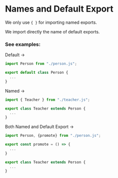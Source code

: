 # Names and Default Export

We only use `{ }` for importing named exports.

We import directly the name of default exports.

### See examples:

Default -> 

```javascript
import Person from "./person.js";
```

```javascript
export default class Person {
  ...
}
```

Named ->

```javascript
import { Teacher } from "./teacher.js";
```

```javascript
export class Teacher extends Person {
  ...
}
```

Both Named and Default Export ->

```javascript
import Person, {promote} from "./person.js";
```

```javascript
export const promote = () => {
  ...
}

export class Teacher extends Person {
  ...
}
```
